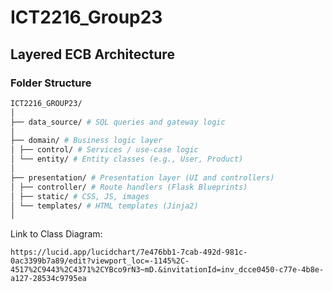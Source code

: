 # ICT2216_Group23

## Layered ECB Architecture

### Folder Structure
```bash
ICT2216_GROUP23/
│
├── data_source/ # SQL queries and gateway logic
│
├── domain/ # Business logic layer
│ ├── control/ # Services / use-case logic
│ └── entity/ # Entity classes (e.g., User, Product)
│
├── presentation/ # Presentation layer (UI and controllers)
│ ├── controller/ # Route handlers (Flask Blueprints)
│ ├── static/ # CSS, JS, images
│ └── templates/ # HTML templates (Jinja2)
│
```
Link to Class Diagram:

    https://lucid.app/lucidchart/7e476bb1-7cab-492d-981c-0ac3399b7a89/edit?viewport_loc=-1145%2C-4517%2C9443%2C4371%2CYBco9rN3~mD.&invitationId=inv_dcce0450-c77e-4b8e-a127-28534c9795ea